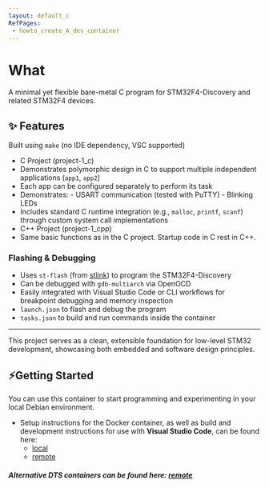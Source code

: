 ```yaml
---
layout: default_c
RefPages:
 - howto_create_A_dev_container
--- 
```

# What

A minimal yet flexible bare-metal C program for STM32F4-Discovery and related STM32F4 devices.

## ✨ Features

   Built using `make` (no IDE dependency, VSC supported)
-   C Project (project-1_c)   
  -   Demonstrates polymorphic design in C to support multiple independent applications (`app1`, `app2`)
  -   Each app can be configured separately to perform its task
  -   Demonstrates:
    - USART communication (tested with PuTTY)
    - Blinking LEDs
  -   Includes standard C runtime integration (e.g., `malloc`, `printf`, `scanf`) through custom system call implementations
-   C++ Project (project-1_cpp)
  - Same basic functions as in the C project. Startup code in C rest in C++.

### Flashing & Debugging

-   Uses `st-flash` (from [stlink](https://github.com/stlink-org/stlink)) to program the STM32F4-Discovery
-   Can be debugged with `gdb-multiarch` via OpenOCD
-   Easily integrated with Visual Studio Code or CLI workflows for breakpoint debugging and memory inspection
  - `launch.json` to flash and debug the program
  - `tasks.json` to build and run commands inside the container
---

This project serves as a clean, extensible foundation for low-level STM32 development, showcasing both embedded and software design principles.

## ⚡Getting Started

You can use this container to start programming and experimenting in your local Debian environment.

- Setup instructions for the Docker container, as well as build and development instructions for use with **Visual Studio Code**, can be found here:
  - [local](./Howtos/howto_create_a_dev_container)
  - [remote](https://nicojane.github.io/PHP-Development-Template-Stack/Howtos/project-setup)

##### *Alternative DTS containers can be found here: [remote](https://nicojane.github.io/Docker-Template-Stacks-Home/)*
